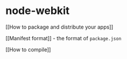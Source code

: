 # node-webkit

[[How to package and distribute your apps]]

[[Manifest format]] - the format of `package.json`

[[How to compile]]